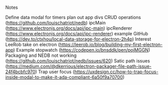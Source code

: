 Notes

Define data modal for timers
plan out app divs
CRUD operations (https://github.com/louischatriot/nedb)
ipcMain (https://www.electronjs.org/docs/api/ipc-main)
ipcRenderer (https://www.electronjs.org/docs/api/ipc-renderer)
example GitHub (https://dev.to/ctxhou/local-data-storage-for-electron-2h4p)
Interest LeeRob take on electron (https://leerob.io/blog/building-my-first-electron-app)
Example stopwatch (https://codepen.io/bnsddk/pen/pojMGGN)
Packaging and NEDB not working (https://github.com/louischatriot/nedb/issues/620)
Satic path issues (https://medium.com/@dkerrious/electron-packager-file-path-issue-24f4bcbfc970)
Trap user focus (https://uxdesign.cc/how-to-trap-focus-inside-modal-to-make-it-ada-compliant-6a50f9a70700)